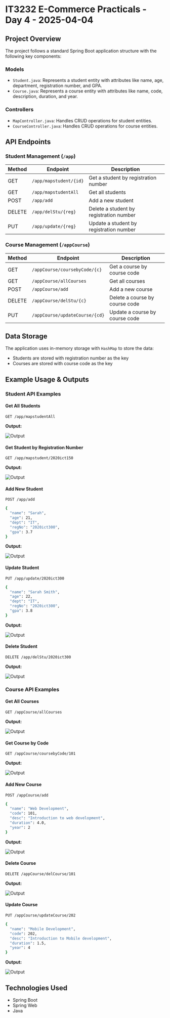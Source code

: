 # IT3232 E-Commerce Practicals - Day 4 - 2025-04-04

## Project Overview

The project follows a standard Spring Boot application structure with the following key components:

### Models
- `Student.java`: Represents a student entity with attributes like name, age, department, registration number, and GPA.
- `Course.java`: Represents a course entity with attributes like name, code, description, duration, and year.

### Controllers
- `MapController.java`: Handles CRUD operations for student entities.
- `CourseController.java`: Handles CRUD operations for course entities.

## API Endpoints

### Student Management (`/app`)

| Method | Endpoint | Description |
|--------|----------|-------------|
| GET | `/app/mapstudent/{id}` | Get a student by registration number |
| GET | `/app/mapstudentAll` | Get all students |
| POST | `/app/add` | Add a new student |
| DELETE | `/app/delStu/{reg}` | Delete a student by registration number |
| PUT | `/app/update/{reg}` | Update a student by registration number |

### Course Management (`/appCourse`)

| Method | Endpoint | Description |
|--------|----------|-------------|
| GET | `/appCourse/coursebyCode/{c}` | Get a course by course code |
| GET | `/appCourse/allCourses` | Get all courses |
| POST | `/appCourse/add` | Add a new course |
| DELETE | `/appCourse/delStu/{c}` | Delete a course by course code |
| PUT | `/appCourse/updateCourse/{cd}` | Update a course by course code |

## Data Storage

The application uses in-memory storage with `HashMap` to store the data:
- Students are stored with registration number as the key
- Courses are stored with course code as the key

## Example Usage & Outputs

### Student API Examples

#### Get All Students
```
GET /app/mapstudentAll
```

**Output:**

![Output](./GetAllStudents.png) 


#### Get Student by Registration Number
```
GET /app/mapstudent/2020ict150
```

**Output:**

![Output](./GetStudentByReg.png) 

#### Add New Student
```
POST /app/add
```

```bash
{
  "name": "Sarah",
  "age": 21,
  "dept": "IT",
  "regNo": "2020ict300",
  "gpa": 3.7
}
```

**Output:**

![Output](./AddStudent.png) 

#### Update Student
```
PUT /app/update/2020ict300
```
```bash
{
  "name": "Sarah Smith",
  "age": 22,
  "dept": "IT",
  "regNo": "2020ict300",
  "gpa": 3.8
}
```

**Output:**

![Output](./UpdateStudent.png) 

#### Delete Student
```
DELETE /app/delStu/2020ict300
```

**Output:**

![Output](./DeleteStudent.png) 

### Course API Examples

#### Get All Courses
```
GET /appCourse/allCourses
```

**Output:**

![Output](./AllCourses.png) 

#### Get Course by Code
```
GET /appCourse/coursebyCode/101
```

**Output:**

![Output](./GetCourseByCode.png) 

#### Add New Course
```
POST /appCourse/add

```
```bash
{
  "name": "Web Development",
  "code": 101,
  "desc": "Introduction to web development",
  "duration": 4.0,
  "year": 2
}
```

**Output:**

![Output](./AddCourse.png) 

#### Delete Course
```
DELETE /appCourse/delCourse/101
```

**Output:**

![Output](./DeleteCourse.png) 

#### Update Course
```
PUT /appCourse/updateCourse/202

```
```bash
{
  "name": "Mobile Development",
  "code": 202,
  "desc": "Introduction to Mobile development",
  "duration": 1.5,
  "year": 4
}
```

**Output:**

![Output](./UpdateCourse.png) 

## Technologies Used
- Spring Boot
- Spring Web
- Java